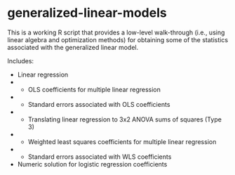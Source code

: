 # generalized-linear-models
This is a working R script that provides a low-level walk-through (i.e., using linear algebra and optimization methods) for obtaining some of the statistics associated with the generalized linear model.

Includes:
  - Linear regression
  - - OLS coefficients for multiple linear regression
  - - Standard errors associated with OLS coefficients
  - - Translating linear regression to 3x2 ANOVA sums of squares (Type 3)
  - - Weighted least squares coefficients for multiple linear regression
  - - Standard errors associated with WLS coefficients
  - Numeric solution for logistic regression coefficients
  
  
  
